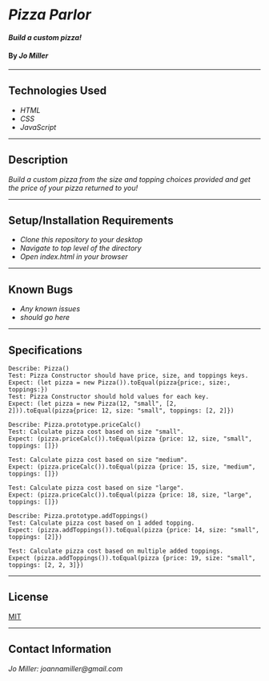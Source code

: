# _Pizza Parlor_

#### _Build a custom pizza!_

#### By _**Jo Miller**_
---
## Technologies Used

* _HTML_
* _CSS_
* _JavaScript_
---

## Description

_Build a custom pizza from the size and topping choices provided and get the price of your pizza returned to you!_

---
## Setup/Installation Requirements

* _Clone this repository to your desktop_
* _Navigate to top level of the directory_
* _Open index.html in your browser_
---

## Known Bugs

* _Any known issues_
* _should go here_
---

## Specifications
```
Describe: Pizza()
Test: Pizza Constructor should have price, size, and toppings keys.
Expect: (let pizza = new Pizza()).toEqual(pizza{price:, size:, toppings:})
Test: Pizza Constructor should hold values for each key.
Expect: (let pizza = new Pizza(12, "small", [2, 2])).toEqual(pizza{price: 12, size: "small", toppings: [2, 2]})

Describe: Pizza.prototype.priceCalc()
Test: Calculate pizza cost based on size "small".
Expect: (pizza.priceCalc()).toEqual(pizza {price: 12, size, "small", toppings: []})

Test: Calculate pizza cost based on size "medium".
Expect: (pizza.priceCalc()).toEqual(pizza {price: 15, size, "medium", toppings: []})

Test: Calculate pizza cost based on size "large".
Expect: (pizza.priceCalc()).toEqual(pizza {price: 18, size, "large", toppings: []})

Describe: Pizza.prototype.addToppings()
Test: Calculate pizza cost based on 1 added topping.
Expect: (pizza.addToppings()).toEqual(pizza {price: 14, size: "small", toppings: [2]})

Test: Calculate pizza cost based on multiple added toppings.
Expect (pizza.addToppings()).toEqual(pizza {price: 19, size: "small", toppings: [2, 2, 3]})

```
---

## License

[MIT](LICENSE.txt)

---
## Contact Information

_Jo Miller: joannamiller@gmail.com_

